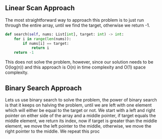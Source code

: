 ## Linear Scan Approach
The most straightforward way to approach this problem is to just run through the entire array, until we find the target, otherwise we return -1.
``` python
def search(self, nums: List[int], target: int) -> int:
	for i in range(len(nums)):
		if nums[i] == target:
			return i
	return -1
```
This does not solve the problem, however, since our solution needs to be O(log(n)) and this approach is O(n) in time complexity and O(1) space complexity.
## Binary Search Approach
Lets us use binary search to solve the problem, the power of binary search is that it keeps on halving the problem, until we are left with one element which will either be equal to the target or not. We start with a left and right pointer on either side of the array and a middle pointer, if target equals the middle element, we return its index, now if target is greater than the middle element, we move the left pointer to the middle, otherwise, we move the right pointer to the middle. We repeat this proc 